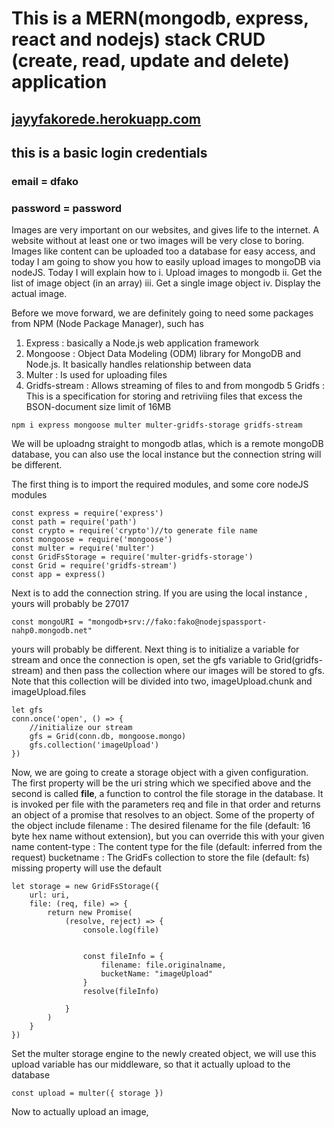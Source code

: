 # This is a MERN(mongodb, express, react and nodejs) stack CRUD (create, read, update and delete) application

## [jayyfakorede.herokuapp.com](https://jayyfakorede.herokuapp.com/)

## this is a basic login credentials

### email = dfako

### password = password

Images are very important on our websites, and gives life to the internet. A website without at least one or two images will be very close to boring.
Images like content can be uploaded too a database for easy access, and today I am going to show you how to easily upload images to mongoDB via nodeJS.
Today I will explain how to
i. Upload images to mongodb
ii. Get the list of image object (in an array)
iii. Get a single image object
iv. Display the actual image.

Before we move forward, we are definitely going to need some packages from NPM (Node Package Manager), such has

1. Express : basically a Node.js web application framework
2. Mongoose : Object Data Modeling (ODM) library for MongoDB and Node.js. It basically handles relationship between data
3. Multer : Is used for uploading files
4. Gridfs-stream : Allows streaming of files to and from mongodb
   5 Gridfs : This is a specification for storing and retriviing files that excess the BSON-document size limit of 16MB

```
npm i express mongoose multer multer-gridfs-storage gridfs-stream
```

We will be uploadng straight to mongodb atlas, which is a remote mongoDB database, you can also use the local instance but the connection string will be different.

The first thing is to import the required modules, and some core nodeJS modules

```
const express = require('express')
const path = require('path')
const crypto = require('crypto')//to generate file name
const mongoose = require('mongoose')
const multer = require('multer')
const GridFsStorage = require('multer-gridfs-storage')
const Grid = require('gridfs-stream')
const app = express()
```

Next is to add the connection string. If you are using the local instance , yours will probably be 27017

```
const mongoURI = "mongodb+srv://fako:fako@nodejspassport-nahp0.mongodb.net"
```

yours will probably be different.
Next thing is to initialize a variable for stream and once the connection is open, set the gfs variable to Grid(gridfs-stream) and then pass the collection where our images will be stored to gfs. Note that this collection will be divided into two, imageUpload.chunk and imageUpload.files

```
let gfs
conn.once('open', () => {
    //initialize our stream
    gfs = Grid(conn.db, mongoose.mongo)
    gfs.collection('imageUpload')
})

```

Now, we are going to create a storage object with a given configuration.
The first property will be the uri string which we specified above and the second is called **file**, a function to control the file storage in the database. It is invoked per file with the parameters req and file in that order and returns an object of a promise that resolves to an object. Some of the property of the object include
filename : The desired filename for the file (default: 16 byte hex name without extension), but you can override this with your given name
content-type : The content type for the file (default: inferred from the request)
bucketname : The GridFs collection to store the file (default: fs)
missing property will use the default

```
let storage = new GridFsStorage({
    url: uri,
    file: (req, file) => {
        return new Promise(
            (resolve, reject) => {
                console.log(file)


                const fileInfo = {
                    filename: file.originalname,
                    bucketName: "imageUpload"
                }
                resolve(fileInfo)

            }
        )
    }
})
```

Set the multer storage engine to the newly created object, we will use this upload variable has our middleware, so that it actually upload to the database

```
const upload = multer({ storage })
```

Now to actually upload an image,
